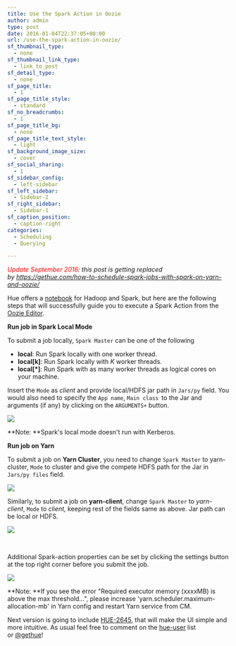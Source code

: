 ```yaml
---
title: Use the Spark Action in Oozie
author: admin
type: post
date: 2016-01-04T22:37:05+00:00
url: /use-the-spark-action-in-oozie/
sf_thumbnail_type:
  - none
sf_thumbnail_link_type:
  - link_to_post
sf_detail_type:
  - none
sf_page_title:
  - 1
sf_page_title_style:
  - standard
sf_no_breadcrumbs:
  - 1
sf_page_title_bg:
  - none
sf_page_title_text_style:
  - light
sf_background_image_size:
  - cover
sf_social_sharing:
  - 1
sf_sidebar_config:
  - left-sidebar
sf_left_sidebar:
  - Sidebar-2
sf_right_sidebar:
  - Sidebar-1
sf_caption_position:
  - caption-right
categories:
  - Scheduling
  - Querying

---
```

_<span style="color: #ff0000;">Update September 2016</span>: this post is getting replaced by <https://gethue.com/how-to-schedule-spark-jobs-with-spark-on-yarn-and-oozie/>_

<span style="font-weight: 400;">Hue offers a <a href="https://gethue.com/bay-area-bike-share-data-analysis-with-spark-notebook-part-2/">notebook</a> for Hadoop and Spark, but here are the following steps that will successfully guide you to execute a Spark Action from the </span>[<span style="font-weight: 400;">Oozie Editor</span>][1]<span style="font-weight: 400;">.</span>

**Run job in Spark Local Mode**

To submit a job locally, `Spark Master` can be one of the following

  * **local**: Run Spark locally with one worker thread.
  * **local[k]**: Run Spark locally with _K_ worker threads.
  * **local[*]**: Run Spark with as many worker threads as logical cores on your machine.

Insert the `Mode` as _client_ and provide local/HDFS jar path in `Jars/py` field. You would also need to specify the `App name`, `Main class `to the Jar and arguments (if any) by clicking on the `ARGUMENTS+` button.

[<img src="https://cdn.gethue.com/uploads/2015/12/local.png"/>][2]

**Note: **Spark's local mode doesn't run with Kerberos.

**Run job on Yarn**

To submit a job on **Yarn Cluster**, you need to change `Spark Master` to yarn-cluster, `Mode` to cluster and give the compete HDFS path for the Jar in `Jars/py files` field.

[<img src="https://cdn.gethue.com/uploads/2015/12/cluster.png"/>][3]

Similarly, to submit a job on **yarn-client**, change `Spark Master` to _yarn-client_, `Mode` to _client,_ keeping rest of the fields same as above. Jar path can be local or HDFS.

[<img src="https://cdn.gethue.com/uploads/2015/12/yarn-client.png"/>][4]

&nbsp;

Additional Spark-action properties can be set by clicking the settings button at the top right corner before you submit the job.

<a href="https://cdn.gethue.com/uploads/2016/01/running.png" ><img src="https://cdn.gethue.com/uploads/2016/01/running-1024x493.png"/></a>

**Note: **If you see the error "Required executor memory (xxxxMB) is above the max threshold...", please increase 'yarn.scheduler.maximum-allocation-mb' in Yarn config and restart Yarn service from CM.

Next version is going to include [HUE-2645][5], that will make the UI simple and more intuitive. As usual feel free to comment on the [hue-user][6] list or [@gethue][7]!

 [1]: https://gethue.com/new-apache-oozie-workflow-coordinator-bundle-editors/
 [2]: https://cdn.gethue.com/uploads/2015/12/local.png
 [3]: https://cdn.gethue.com/uploads/2015/12/cluster.png
 [4]: https://cdn.gethue.com/uploads/2015/12/yarn-client.png
 [5]: https://issues.cloudera.org/browse/HUE-2645
 [6]: http://groups.google.com/a/cloudera.org/group/hue-user
 [7]: https://twitter.com/gethue
